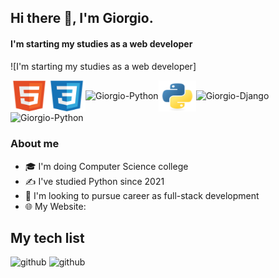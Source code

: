 ## Hi there 👋, I'm Giorgio.
#### I'm starting my studies as a web developer
![I'm starting my studies as a web developer]


<img align="center" alt="Giorgio-HTML" height="50" width="60" src="https://raw.githubusercontent.com/devicons/devicon/master/icons/html5/html5-original.svg"><img align="center" alt="Giorgio-CSS" height="50" width="60" src="https://raw.githubusercontent.com/devicons/devicon/master/icons/css3/css3-original.svg"><img align="center" alt="Giorgio-Python" height="50" width="60" src="https://cdn.jsdelivr.net/gh/devicons/devicon/icons/bootstrap/bootstrap-plain-wordmark.svg" /><img align="center" alt="Giorgio-Python" height="50" width="60" src="https://raw.githubusercontent.com/devicons/devicon/master/icons/python/python-original.svg"><img align="center" alt="Giorgio-Django" height="70" width="80" src="https://cdn.jsdelivr.net/gh/devicons/devicon/icons/django/django-original.svg" /><img align="center" alt="Giorgio-Python" height="60" width="60" src="https://camo.githubusercontent.com/a30d7492025ac65a67d91e4d6a4757ac1c193d8342829a8ddca216ba6788b14d/68747470733a2f2f696d672e69636f6e73382e636f6d2f636f6c6f722f34382f3030303030302f6a6176617363726970742d2d76322e706e67" />

### About me
- 🎓 I'm doing Computer Science college
- ✍️ I've studied Python since 2021
- 📝 I'm looking to pursue career as full-stack development
- 🌐 My Website:  
 ## My tech list
![github](https://raw.githubusercontent.com/manumanoj0010/manumanoj0010/main/images/python.png)
![github](https://raw.githubusercontent.com/manumanoj0010/manumanoj0010/main/images/css.png)





